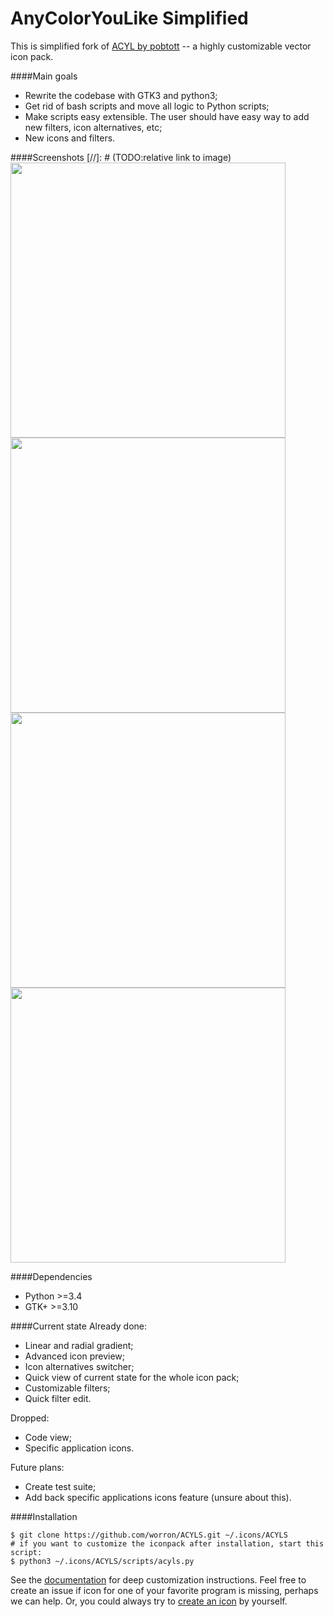 # AnyColorYouLike Simplified
This is simplified fork of [ACYL by pobtott](http://gnome-look.org/content/show.php/?content=102435) -- a highly customizable vector icon pack.

####Main goals
* Rewrite the codebase with GTK3 and python3;
* Get rid of bash scripts and move all logic to Python scripts;
* Make scripts easy extensible. The user should have easy way to add new filters, icon alternatives, etc;
* New icons and filters.

####Screenshots
[//]: # (TODO:relative link to image)
<img src="https://github.com/worron/ACYLS/wiki/images/Screenshot-1.png" width="440"> <img src="https://github.com/worron/ACYLS/wiki/images/Screenshot-2.png" width="440">
<img src="https://github.com/worron/ACYLS/wiki/images/Screenshot-3.png" width="440"> <img src="https://github.com/worron/ACYLS/wiki/images/Screenshot-4.png" width="440">

####Dependencies
* Python >=3.4
* GTK+ >=3.10

####Current state
Already done:
* Linear and radial gradient;
* Advanced icon preview;
* Icon alternatives switcher;
* Quick view of current state for the whole icon pack;
* Customizable filters;
* Quick filter edit.

Dropped:
* Code view;
* Specific application icons.

Future plans:
* Create test suite;
* Add back specific applications icons feature (unsure about this).

####Installation
```shell
$ git clone https://github.com/worron/ACYLS.git ~/.icons/ACYLS
# if you want to customize the iconpack after installation, start this script:
$ python3 ~/.icons/ACYLS/scripts/acyls.py
```

See the [documentation](https://github.com/worron/ACYLS/wiki) for deep customization instructions. Feel free to create an issue if icon for one of your favorite program is missing, perhaps we can help. Or, you could always try to [create an icon](https://github.com/worron/ACYLS/wiki/Create-new-icon) by yourself.
